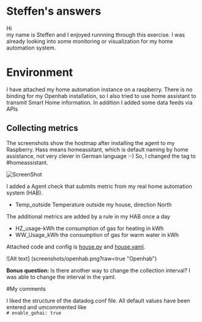 # Steffen's answers

Hi<br>
my name is Steffen and I enjoyed runnning through this exercise. I was already
looking into some monitoring or visualization for my home automation system.<br>

# Environment
I have attached my home automation instance on a raspberry. There is no
binding for my Openhab installation, so I also tried to use home assistant
to transmit Smart Home information. In addition I added some data feeds via APIs<br>

## Collecting metrics
The screenshots show the hostmap after installing the agent to my Raspberry.
Hass means homeassitant, which is default naming by home assistance, not very clever in German language :-)
So, I changed the tag to \#homeassistant.

![ScreenShot](https://github.com/mod42/hiring-engineers/raw/master/screenshots/hostmap_details.png)

I added a Agent check that submits metric from my real home automation system (HAB). <br>
*	Temp_outside Temperature outside my house, direction North 

The additional metrics are added by a rule in my HAB once a day<br>
* HZ_usage-kWh the consumption of gas for heating in kWh<br>
* WW_Usage_kWh the consumption of gas for warm water in kWh<br>

Attached code and config is [house.py](src/house.py) and [house.yaml](src/house.yaml).

![Alt text] (screenshots/openhab.png?raw=true "Openhab")

<b>Bonus question:</b> Is there another way to change the collection interval? 
 I was able to change the interval in the yaml.



#My comments

I liked the structure of the datadog.conf file. All default values have been entered and
umcommented like <br>```# enable_gohai: true```



